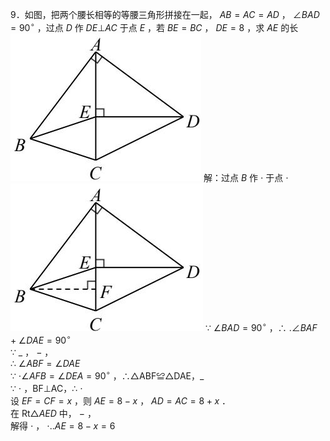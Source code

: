 9．如图，把两个腰长相等的等腰三角形拼接在一起， $\scriptstyle A B = A C = A D$ ， $\angle B A D = 9 0 ^ { \circ }$ ，过点 $D$ 作 $D E \bot A C$ 于点 $E$ ，若 $B E { = } B C$ ， $D E { = } 8$ ，求 $A E$ 的长
![](<../../qs_image_DB/专题1-1_一网打尽全等三角形模型_·十个模型（解析版）/4f736b0911459144ee87b742f9663a5c4c7c1e2382bc6322297dc5c0f5e1d762.jpg>)
解：过点 $B$ 作 $\cdot$ 于点 $\cdot$
![](<../../qs_image_DB/专题1-1_一网打尽全等三角形模型_·十个模型（解析版）/148cd8f116a5d8898422e93ee33cefabf935ba519462d8b842b041e399d8eddd.jpg>)
∵ $\angle B A D = 9 0 ^ { \circ }$ ，∴ $. \angle B A F + \angle D A E { = } 9 0 ^ { \circ }$   
∵ $\_$ ， $-$ ，  
∴ $\angle A B F = \angle D A E$   
∵ $\cdot \angle A F B = \angle D E A = 9 0 ^ { \circ }$ ，∴△ABF≌△DAE，$\_$   
∵ $\cdot$ ，BF⊥AC，∴ $\cdot$   
设 $E F { = } C F { = } x$ ，则 $\scriptstyle A E = 8 - x$ ， $\scriptstyle A D = A C = 8 + x$ ．  
在 $\mathrm { R t } \triangle A E D$ 中， $-$ ，  
解得 $\cdot$ ， $\scriptstyle \cdot . . A E = 8 - x = 6$
